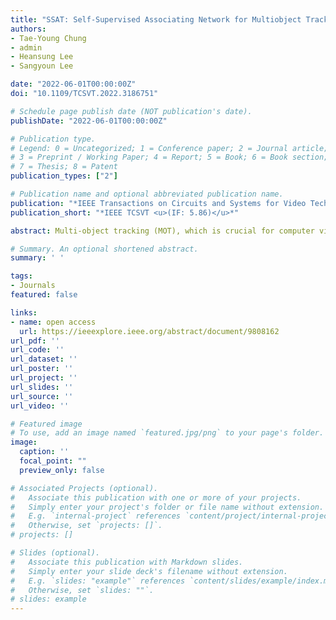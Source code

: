 ```yaml
---
title: "SSAT: Self-Supervised Associating Network for Multiobject Tracking"
authors:
- Tae-Young Chung
- admin
- Heansung Lee
- Sangyoun Lee

date: "2022-06-01T00:00:00Z"
doi: "10.1109/TCSVT.2022.3186751"

# Schedule page publish date (NOT publication's date).
publishDate: "2022-06-01T00:00:00Z"

# Publication type.
# Legend: 0 = Uncategorized; 1 = Conference paper; 2 = Journal article;
# 3 = Preprint / Working Paper; 4 = Report; 5 = Book; 6 = Book section;
# 7 = Thesis; 8 = Patent
publication_types: ["2"]

# Publication name and optional abbreviated publication name.
publication: "*IEEE Transactions on Circuits and Systems for Video Technology <u>(IF: 5.86)</u>*"
publication_short: "*IEEE TCSVT <u>(IF: 5.86)</u>*"

abstract: Multi-object tracking (MOT), which is crucial for computer vision and video processing, has immense potential for improvement. Traditional tracking-by-detection approaches include feature-based object re-identification methods that use trained features, but these methods suffer from a lack of suitable training data. In training datasets used for MOT, every object in a video sequence must have its own location and ID. However, assigning IDs to each object in every sequence is considerably labor-intensive, and hence current MOT datasets are unsuitable for training re-identification networks. To resolve this issue, this paper proposes a novel self-supervised learning method using several short videos that contain no human-added labels, based on the idea that each video is a set of temporally corresponding image frames. We then describe how to improve tracking performance using a re-identification network trained in a self-supervised manner. In addition, ablation studies were conducted in order to define the optimal parameters, such as number of clips, data augmentation, and appropriate matching algorithms. The proposed approach achieved competitive performance compared with current best-practice methods including supervised methods, achieving MOT accuracy = 62.0% and ID F1-score = 62.7% on the MOT17 benchmark.

# Summary. An optional shortened abstract.
summary: ' '

tags:
- Journals
featured: false

links:
- name: open access
  url: https://ieeexplore.ieee.org/abstract/document/9808162
url_pdf: ''
url_code: ''
url_dataset: ''
url_poster: ''
url_project: ''
url_slides: ''
url_source: ''
url_video: ''

# Featured image
# To use, add an image named `featured.jpg/png` to your page's folder. 
image:
  caption: ''
  focal_point: ""
  preview_only: false

# Associated Projects (optional).
#   Associate this publication with one or more of your projects.
#   Simply enter your project's folder or file name without extension.
#   E.g. `internal-project` references `content/project/internal-project/index.md`.
#   Otherwise, set `projects: []`.
# projects: []

# Slides (optional).
#   Associate this publication with Markdown slides.
#   Simply enter your slide deck's filename without extension.
#   E.g. `slides: "example"` references `content/slides/example/index.md`.
#   Otherwise, set `slides: ""`.
# slides: example
---
```

